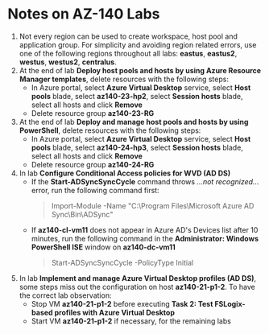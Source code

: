# Notes on AZ-140 Labs
1. Not every region can be used to create workspace, host pool and application group. For simplicity and avoiding region related errors, use one of the following regions throughout all labs: **eastus**, **eastus2**, **westus**, **westus2**, **centralus**.
2. At the end of lab **Deploy host pools and hosts by using Azure Resource Manager templates**, delete resources with the following steps:
    - In Azure portal, select **Azure Virtual Desktop** service, select **Host pools** blade, select **az140-23-hp2**, select **Session hosts** blade, select all hosts and click **Remove**
    - Delete resource group **az140-23-RG**
3. At the end of lab **Deploy and manage host pools and hosts by using PowerShell**, delete resources with the following steps:
    - In Azure portal, select **Azure Virtual Desktop** service, select **Host pools** blade, select **az140-24-hp3**, select **Session hosts** blade, select all hosts and click **Remove**
    - Delete resource group **az140-24-RG**
4. In lab **Configure Conditional Access policies for WVD (AD DS)**
    - If the **Start-ADSyncSyncCycle** command throws *...not recognized...* error, run the following command first:
        > Import-Module -Name "C:\Program Files\Microsoft Azure AD Sync\Bin\ADSync"
    - If **az140-cl-vm11** does not appear in Azure AD's Devices list after 10 minutes, run the following command in the **Administrator: Windows PowerShell ISE** window on **az140-dc-vm11**
        > Start-ADSyncSyncCycle -PolicyType Initial
5. In lab **Implement and manage Azure Virtual Desktop profiles (AD DS)**, some steps miss out the configuration on host **az140-21-p1-2**. To have the correct lab observation:
    - Stop VM **az140-21-p1-2** before executing **Task 2: Test FSLogix-based profiles with Azure Virtual Desktop**
    - Start VM **az140-21-p1-2** if necessary, for the remaining labs

